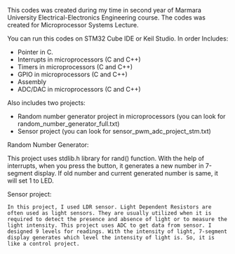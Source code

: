 This codes was created during my time in second year of Marmara University Electrical-Electronics Engineering course.
The codes was created for Microprocessor Systems Lecture. 

You can run this codes on STM32 Cube IDE or Keil Studio. In order
Includes:
- Pointer in C.
- Interrupts in microprocessors (C and C++)
- Timers in microprocessors (C and C++)
- GPIO in microprocessors (C and C++)
- Assembly
- ADC/DAC in microprocessors (C and C++)

Also includes two projects:
- Random number generator project in microprocessors (you can look for random_number_generator_full.txt)
- Sensor project (you can look for sensor_pwm_adc_project_stm.txt)

Random Number Generator:

  This project uses stdlib.h library for rand() function. With the help of interrupts, when you press the button, it generates a new number in 7-segment display. If old number and current generated number is same, it will set 1 to LED.

  Sensor project:
  
    In this project, I used LDR sensor. Light Dependent Resistors are often used as light sensors. They are usually utilized when it is required to detect the presence and absence of light or to measure the light intensity. This project uses ADC to get data from sensor. I designed 9 levels for readings. With the intensity of light, 7-segment display generates which level the intensity of light is. So, it is like a control project.
    
